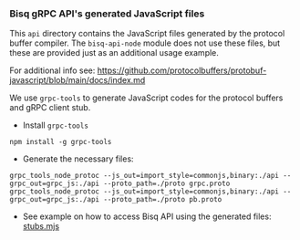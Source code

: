 
###  Bisq gRPC API's generated JavaScript files

This `api` directory contains the JavaScript files generated by the protocol buffer compiler.
The `bisq-api-node` module does not use these files, but these are provided just as an additional usage example.

For additional info see: https://github.com/protocolbuffers/protobuf-javascript/blob/main/docs/index.md

We use `grpc-tools` to generate JavaScript codes for the protocol buffers and gRPC client stub.

* Install `grpc-tools`
```shell
npm install -g grpc-tools
```

* Generate the necessary files:
```shell
grpc_tools_node_protoc --js_out=import_style=commonjs,binary:./api --grpc_out=grpc_js:./api --proto_path=./proto grpc.proto
grpc_tools_node_protoc --js_out=import_style=commonjs,binary:./api --grpc_out=grpc_js:./api --proto_path=./proto pb.proto
```

* See example on how to access Bisq API using the generated files:
  [stubs.mjs](example_getMarketPrice.mjs)
